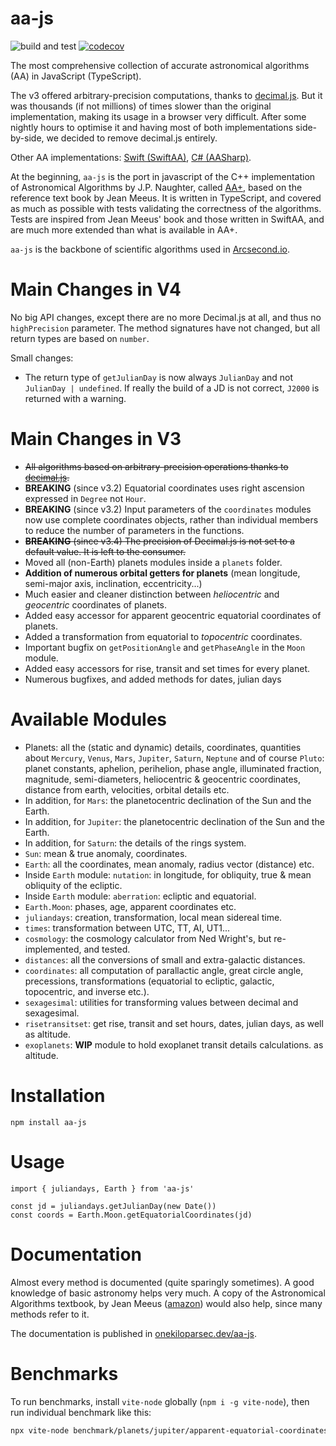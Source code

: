 aa-js
============

![build and test](https://github.com/onekiloparsec/aa-js/actions/workflows/nodejs.yml/badge.svg?branch=master) [![codecov](https://codecov.io/gh/onekiloparsec/aa-js/graph/badge.svg?token=EfRJpZ4OTu)](https://codecov.io/gh/onekiloparsec/aa-js)

The most comprehensive collection of accurate astronomical algorithms (AA) in JavaScript (TypeScript).

The v3 offered arbitrary-precision computations, thanks to [decimal.js](https://github.com/MikeMcl/decimal.js).
But it was thousands (if not millions) of times slower than the original implementation, making its usage in a browser
very difficult. After some nightly hours to optimise it and having most of both implementations side-by-side, we decided
to remove decimal.js entirely.

Other AA
implementations: [Swift (SwiftAA)](https://github.com/onekiloparsec/SwiftAA), [C# (AASharp)](https://github.com/jsauve/AASharp).

At the beginning, `aa-js` is the port in javascript of the C++ implementation of Astronomical
Algorithms by J.P. Naughter, called [AA+](http://www.naughter.com/aa.html),
based on the reference text book by Jean Meeus. It is written in TypeScript, and
covered as much as possible with tests validating the correctness
of the algorithms. Tests are inspired from Jean Meeus' book and those written in
SwiftAA, and are much more extended than what is available
in AA+.

`aa-js` is the backbone of scientific algorithms used
in [Arcsecond.io](https://www.arcsecond.io).

Main Changes in V4
================

No big API changes, except there are no more Decimal.js at all, and thus no `highPrecision` parameter. The method
signatures have not changed, but all return types are based on `number`.

Small changes:

- The return type of `getJulianDay` is now always `JulianDay` and not `JulianDay | undefined`. If really the build of a
  JD is not correct, `J2000` is returned with a warning.

Main Changes in V3
================

- ~~All algorithms based on arbitrary-precision operations thanks
  to [decimal.js](https://github.com/MikeMcl/decimal.js).~~
- **BREAKING** (since v3.2) Equatorial coordinates uses right ascension expressed in `Degree` not `Hour`.
- **BREAKING** (since v3.2) Input parameters of the `coordinates` modules now use complete coordinates objects, rather
  than individual members to reduce the number of parameters in the functions.
- ~~**BREAKING** (since v3.4) The precision of Decimal.js is not set to a default value. It is left to the consumer.~~
- Moved all (non-Earth) planets modules inside a `planets` folder.
- **Addition of numerous orbital getters for planets** (mean longitude, semi-major axis, inclination, eccentricity...)
- Much easier and cleaner distinction between *heliocentric* and *geocentric* coordinates of planets.
- Added easy accessor for apparent geocentric equatorial coordinates of planets.
- Added a transformation from equatorial to *topocentric* coordinates.
- Important bugfix on `getPositionAngle` and `getPhaseAngle` in the `Moon` module.
- Added easy accessors for rise, transit and set times for every planet.
- Numerous bugfixes, and added methods for dates, julian days

Available Modules
================

* Planets: all the (static and dynamic) details, coordinates, quantities about
  `Mercury`, `Venus`, `Mars`, `Jupiter`, `Saturn`, `Neptune` and of course `Pluto`: planet constants, aphelion,
  perihelion, phase angle, illuminated fraction, magnitude, semi-diameters, heliocentric & geocentric coordinates,
  distance from earth, velocities, orbital details etc.
* In addition, for `Mars`: the planetocentric declination of the Sun and the
  Earth.
* In addition, for `Jupiter`: the planetocentric declination of the Sun and the
  Earth.
* In addition, for `Saturn`: the details of the rings system.
* `Sun`: mean & true anomaly, coordinates.
* `Earth`: all the coordinates, mean anomaly, radius vector (distance) etc.
* Inside `Earth` module: `nutation`: in longitude, for obliquity, true & mean obliquity of the ecliptic.
* Inside `Earth` module: `aberration`: ecliptic and equatorial.
* `Earth.Moon`: phases, age, apparent coordinates etc.
* `juliandays`: creation, transformation, local mean sidereal time.
* `times`: transformation between UTC, TT, AI, UT1...
* `cosmology`: the cosmology calculator from Ned Wright's, but re-implemented, and tested.
* `distances`: all the conversions of small and extra-galactic distances.
* `coordinates`: all computation of parallactic angle, great circle angle, precessions, transformations (equatorial to
  ecliptic, galactic, topocentric, and inverse etc.).
* `sexagesimal`: utilities for transforming values between decimal and sexagesimal.
* `risetransitset`: get rise, transit and set hours, dates, julian days, as well
  as altitude.
* `exoplanets`: **WIP** module to hold exoplanet transit details calculations.
  as altitude.

Installation
================

`npm install aa-js`


Usage
================

```
import { juliandays, Earth } from 'aa-js'

const jd = juliandays.getJulianDay(new Date())
const coords = Earth.Moon.getEquatorialCoordinates(jd)
```

Documentation
================

Almost every method is documented (quite sparingly
sometimes). A good knowledge of basic astronomy helps very much.
A copy of the Astronomical Algorithms textbook, by Jean Meeus
([amazon](https://www.amazon.fr/Astronomical-Algorithms-J-Meeus/dp/0943396352/ref=sr_1_6?qid=1654447735&refinements=p_27%3AJean+Meeus&s=books&sr=1-6))
would also help, since many methods refer to it.

The documentation is published in [onekiloparsec.dev/aa-js](https://onekiloparsec.dev/aa-js).

Benchmarks
================

To run benchmarks, install `vite-node` globally (`npm i -g vite-node`), then run
individual benchmark like this:

```bash
npx vite-node benchmark/planets/jupiter/apparent-equatorial-coordinates.js
```
